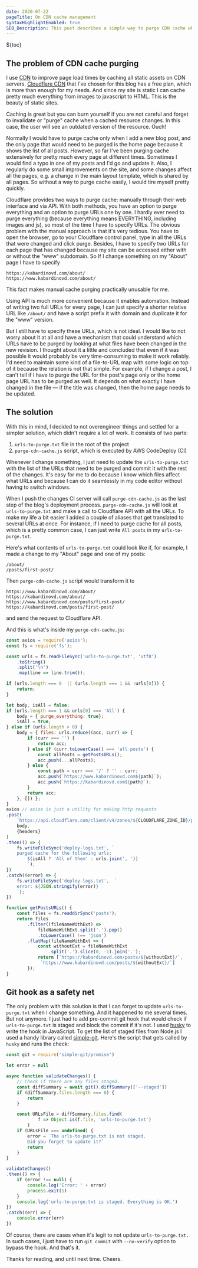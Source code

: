 ```yaml
---
date: 2020-07-22
pageTitle: On CDN cache management
syntaxHighlightEnabled: true
SEO_Description: This post describes a simple way to purge CDN cache when a page changes on a static site. A Node.js script executed by CI server upon deployment inspects a special file in the root of the project that should contain a list of URLs that has to be purged. A pre-commit git hook is used to make sure that the list of URLs is updated with each change.
---
```


${toc}

## The problem of CDN cache purging

I use [CDN](https://en.wikipedia.org/wiki/Content_delivery_network) to improve page load times by caching all static assets on CDN servers. [Cloudflare CDN](https://www.cloudflare.com/cdn/) that I've chosen for this blog has a free plan, which is more than enough for my needs. And since my site is static I can cache pretty much everything from images to javascript to HTML. This is the beauty of static sites.

Caching is great but you can burn yourself if you are not careful and forget to invalidate or "purge" cache when a cached resource changes. In this case, the user will see an outdated version of the resource. Ouch!

Normally I would have to purge cache only when I add a new blog post, and the only page that would need to be purged is the home page because it shows the list of all posts. However, so far I've been purging cache extensively for pretty much every page at different times. Sometimes I would find a typo in one of my posts and I'd go and update it. Also, I regularly do some small improvements on the site, and some changes affect all the pages, e.g. a change in the main layout template, which is shared by all pages. So without a way to purge cache easily, I would tire myself pretty quickly. 

Cloudflare provides two ways to purge cache: manually through their web interface and via API. With both methods, you have an option to purge everything and an option to purge URLs one by one. I hardly ever need to purge everything (because everything means EVERYTHING, including images and js), so most of the time I have to specify URLs.
The obvious problem with the manual approach is that it's very tedious. You have to open the browser, go to your Cloudflare control panel, type in all the URLs that were changed and click purge. Besides, I have to specify two URLs for each page that has changed because my site can be accessed either with or without the "www" subdomain. So If I change something on my "About" page I have to specify

    https://kabardinovd.com/about/
    https://www.kabardinovd.com/about/

This fact makes manual cache purging practically unusable for me.

Using API is much more convenient because it enables automation. Instead of writing two full URLs for every page, I can just specify a shorter relative URL like `/about/` and have a script prefix it with domain and duplicate it for the "www" version. 

But I still have to specify these URLs, which is not ideal. I would like to not worry about it at all and have a mechanism that could understand which URLs have to be purged by looking at what files have been changed in the new revision. I thought about it a little and concluded that even if it was possible it would probably be very time-consuming to make it work reliably. I'd need to maintain some kind of a file-to-URL map with some logic on top of it because the relation is not that simple. For example, if I change a post, I can't tell if I have to purge the URL for the post's page only or the home page URL has to be purged as well. It depends on what exactly I have changed in the file — if the title was changed, then the home page needs to be updated. 

## The solution
With this in mind, I decided to not overengineer things and settled for a simpler solution, which didn't require a lot of work. It consists of two parts:

1. `urls-to-purge.txt` file in the root of the project
2. `purge-cdn-cache.js` script, which is executed by AWS CodeDeploy (CI)

Whenever I change something, I just need to update the `urls-to-purge.txt` with the list of the URLs that need to be purged and commit it with the rest of the changes. It's easy for me to do because I know which files affect what URLs and because I can do it seamlessly in my code editor without having to switch windows.

When I push the changes CI server will call `purge-cdn-cache.js` as the last step of the blog's deployment process. `purge-cdn-cache.js` will look at `urls-to-purge.txt` and make a call to Cloudflare API with all the URLs. To make my life a bit easier I added a couple of aliases that get translated to several URLs at once. For instance, if I need to purge cache for all posts, which is a pretty common case, I can just write `All posts` in my `urls-to-purge.txt`.

Here's what contents of `urls-to-purge.txt` could look like if, for example, I made a change to my "About" page and one of my posts:

    /about/
    /posts/first-post/

Then `purge-cdn-cache.js` script would transform it to 

    https://www.kabardinovd.com/about/
    https://kabardinovd.com/about/
    https://www.kabardinovd.com/posts/first-post/
    https://kabardinovd.com/posts/first-post/

and send the request to Cloudflare API.

And this is what's inside my `purge-cdn-cache.js`:

``` js
const axios = require('axios');
const fs = require('fs');

const urls = fs.readFileSync('urls-to-purge.txt', 'utf8')
    .toString()
    .split('\n')
    .map(line => line.trim());

if (urls.length === 0  || (urls.length === 1 && !urls[0])) {
    return;
} 

let body, isAll = false;
if (urls.length === 1 && urls[0] === 'All') {
    body = { purge_everything: true};
    isAll = true;
} else if (urls.length > 0) {
    body = { files: urls.reduce((acc, curr) => {
        if (curr === '') {
            return acc;
        } else if (curr.toLowerCase() === 'all posts') {
            const allPosts = getPostsURLs();
            acc.push(...allPosts);
        } else {
            const path = curr === '/' ? '' : curr;
            acc.push(`https://www.kabardinovd.com${path}`);
            acc.push(`https://kabardinovd.com${path}`);
        }
        return acc;
    }, []) };
}
axios // axios is just a utility for making http requests
.post(
    `https://api.cloudflare.com/client/v4/zones/${CLOUDFLARE_ZONE_ID}/purge_cache`,
    body,
    {headers}
)
.then(() => {
    fs.writeFileSync('deploy-logs.txt', `
    purged cache for the following urls:
        ${isAll ? 'All of them' : urls.join(', ')}
        `);
})
.catch((error) => {
    fs.writeFileSync('deploy-logs.txt',  `
    error: ${JSON.stringify(error)}
    `);
})

function getPostsURLs() {
    const files = fs.readdirSync('posts');
    return files
        .filter((fileNameWithExt) => 
            fileNameWithExt.split('.').pop()
            .toLowerCase() !== 'json')
        .flatMap(fileNameWithExt => {
            const withoutExt = fileNameWithExt
                .split('.').slice(0, -1).join('.');
            return [`https://kabardinovd.com/posts/${withoutExt}/`,
             `https://www.kabardinovd.com/posts/${withoutExt}/`]
        });
}
```

## Git hook as a safety net

The only problem with this solution is that I can forget to update `urls-to-purge.txt` when I change something. And it happened to me several times. But not anymore. I just had to add pre-commit git hook that would check if `urls-to-purge.txt` is staged and block the commit if it's not. I used [husky](https://github.com/typicode/husky) to write the hook in JavaScript. To get the list of staged files from Node.js I used a handy library called [simple-git](https://github.com/steveukx/git-js). Here's the script that gets called by `husky` and runs the check:

``` js
const git = require('simple-git/promise')

let error = null

async function validateChanges() {
    // Check if there are any files staged
    const diffSummary = await git().diffSummary(['--staged'])
    if (diffSummary.files.length === 0) {
        return
    }

    const URLsFile = diffSummary.files.find(
            f => Object.is(f.file, 'urls-to-purge.txt')
        )
    if (URLsFile === undefined) {
        error = `The urls-to-purge.txt is not staged.
        Did you forget to update it?`
        return
    }
}

validateChanges()
.then(() => {
    if (error !== null) {
        console.log('Error: ' + error)
        process.exit(1)
    }
    console.log('urls-to-purge.txt is staged. Everything is OK.')
})
.catch((err) => {
    console.error(err)
})

```
 
Of course, there are cases when it's legit to not update `urls-to-purge.txt.` In such cases, I just have to run `git commit` with `--no-verify` option to bypass the hook. And that's it.

Thanks for reading, and until next time. Cheers.
